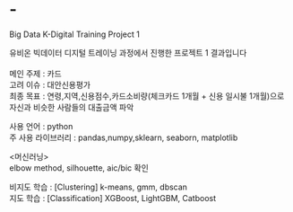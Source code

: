 # -
Big Data K-Digital Training Project 1</br> 

유비온 빅데이터 디지털 트레이닝 과정에서 진행한 프로젝트 1 결과입니다</br>  
메인 주제 : 카드</br> 
고려 이슈 : 대안신용평가</br> 
최종 목표 : 연령,지역,신용점수,카드소비량(체크카드 1개월 + 신용 일시불 1개월)으로 자신과 비슷한 사람들의 대출금액 파악</br> 

사용 언어 : python</br> 
주 사용 라이브러리 : pandas,numpy,sklearn, seaborn, matplotlib </br>  

<머신러닝>   
elbow method, silhouette, aic/bic 확인</br>

비지도 학습 : [Clustering] k-means, gmm, dbscan </br>
지도 학습 : [Classification] XGBoost, LightGBM, Catboost </br>
